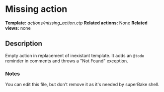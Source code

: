 # Missing action
<i class="icon-file"></i> **Template:** *actions/missing_action.ctp*
<i class="icon-cogs"></i> **Related actions:** None
<i class="icon-eye-close"></i> **Related views:** none

## Description
Empty action in replacement of inexistant template. It adds an `@todo` reminder in comments and throws a "Not Found" exception.


### Notes
You can edit this file, but don't remove it as it's needed by superBake shell.